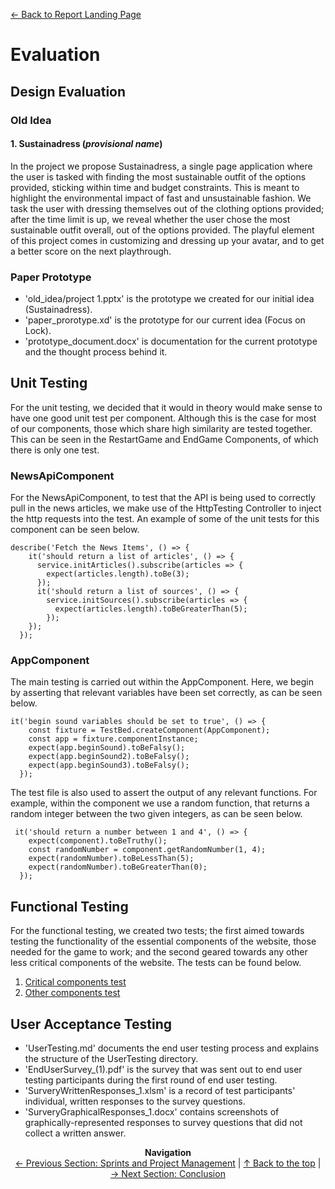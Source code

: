 [&#8592; Back to Report Landing Page](../README.md)
# Evaluation
## Design Evaluation

### Old Idea

#### 1. Sustainadress (*provisional name*)

In the project we propose Sustainadress, a single page application where the user is tasked with finding the most sustainable outfit of the options provided, sticking within time and budget constraints. This is meant to highlight the environmental impact of fast and unsustainable fashion. We task the user with dressing themselves out of the clothing options provided; after the time limit is up, we reveal whether the user chose the most sustainable outfit overall, out of the options provided. The playful element of this project comes in customizing and dressing up your avatar, and to get a better score on the next playthrough.

### Paper Prototype

- 'old_idea/project 1.pptx' is the prototype we created for our initial idea (Sustainadress).
- 'paper_prorotype.xd' is the prototype for our current idea (Focus on Lock).
- 'prototype_document.docx' is documentation for the current prototype and the thought process behind it.

## Unit Testing

For the unit testing, we decided that it would in theory would make sense to have one good unit test per component. Although this is the case for most of our components, those which share high similarity are tested together. This can be seen in the RestartGame and EndGame Components, of which there is only one test.
### NewsApiComponent

For the NewsApiComponent, to test that the API is being used to correctly pull in the news articles, we make use of the HttpTesting Controller to inject the http requests into the test. An example of some of the unit tests for this component can be seen below.
```
describe('Fetch the News Items', () => {
    it('should return a list of articles', () => {
      service.initArticles().subscribe(articles => {
        expect(articles.length).toBe(3);
      });
      it('should return a list of sources', () => {
        service.initSources().subscribe(articles => {
          expect(articles.length).toBeGreaterThan(5);
        });
    });
  });
  ```

### AppComponent

The main testing is carried out within the AppComponent. Here, we begin by asserting that relevant variables have been set correctly, as can be seen below.

```
it('begin sound variables should be set to true', () => {
    const fixture = TestBed.createComponent(AppComponent);
    const app = fixture.componentInstance;
    expect(app.beginSound).toBeFalsy();
    expect(app.beginSound2).toBeFalsy();
    expect(app.beginSound3).toBeFalsy();
  });

```
The test file is also used to assert the output of any relevant functions. For example, within the component we use a random function, that returns a random integer between the two given integers, as can be seen below.

```
 it('should return a number between 1 and 4', () => {
    expect(component).toBeTruthy();
    const randomNumber = component.getRandomNumber(1, 4);
    expect(randomNumber).toBeLessThan(5);
    expect(randomNumber).toBeGreaterThan(0);
  });
  ```

## Functional Testing
For the functional testing, we created two tests; the first aimed towards testing the functionality of the essential components of the website, those needed for the game to work; and the second geared towards any other less critical components of the website. The tests can be found below.

1. [Critical components test](functional-test-1.md "The first functional test")
2. [Other components test](functional-test-2.md "The second functional test")

## User Acceptance Testing
- 'UserTesting.md' documents the end user testing process and explains the structure of the UserTesting directory.
- 'EndUserSurvey_(1).pdf' is the survey that was sent out to end user testing participants during the first round of end user testing.
- 'SurveryWrittenResponses_1.xlsm' is a record of test participants' individual, written responses to the survey questions.
- 'SurveryGraphicalResponses_1.docx' contains screenshots of graphically-represented responses to survey questions that did not collect a written answer.

<p align="center">
  <b>Navigation</b><br>
  <a href="../04-PM-Sprints/README.md">&#8592; Previous Section: Sprints and Project Management</a> |
  <a href="#evaluation">&#8593; Back to the top</a> |
  <a href="../06-Conclusion/README.md">&#8594; Next Section: Conclusion</a>
</p>
